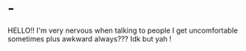 # -
HELLO!! I'm very nervous when talking to people I get uncomfortable sometimes plus awkward always??? Idk but yah ! 
